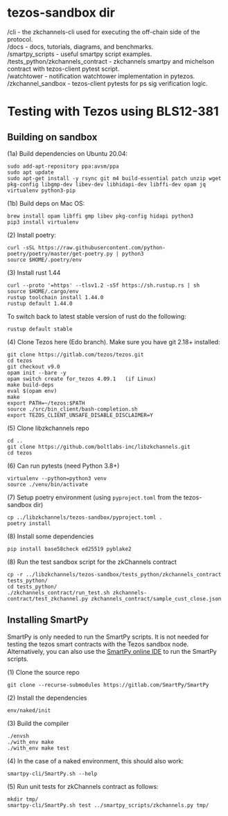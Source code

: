 # tezos-sandbox dir
/cli - the zkchannels-cli used for executing the off-chain side of the protocol.<br>
/docs - docs, tutorials, diagrams, and benchmarks.<br>
/smartpy_scripts - useful smartpy script examples.<br>
/tests_python/zkchannels_contract - zkchannels smartpy and michelson contract with tezos-client pytest script.<br>
/watchtower - notification watchtower implementation in pytezos.<br>
/zkchannel_sandbox - tezos-client pytests for ps sig verification logic.<br>


# Testing with Tezos using BLS12-381
## Building on sandbox

(1a) Build dependencies on Ubuntu 20.04:
	
    sudo add-apt-repository ppa:avsm/ppa
    sudo apt update
    sudo apt-get install -y rsync git m4 build-essential patch unzip wget pkg-config libgmp-dev libev-dev libhidapi-dev libffi-dev opam jq virtualenv python3-pip 
    
(1b) Build deps on Mac OS:

    brew install opam libffi gmp libev pkg-config hidapi python3
    pip3 install virtualenv

(2) Install poetry:
	
    curl -sSL https://raw.githubusercontent.com/python-poetry/poetry/master/get-poetry.py | python3
    source $HOME/.poetry/env

(3) Install rust 1.44
	
    curl --proto '=https' --tlsv1.2 -sSf https://sh.rustup.rs | sh
    source $HOME/.cargo/env
    rustup toolchain install 1.44.0
    rustup default 1.44.0

To switch back to latest stable version of rust do the following:

    rustup default stable
	
(4) Clone Tezos here (Edo branch). Make sure you have git 2.18+ installed:
    
    git clone https://gitlab.com/tezos/tezos.git
    cd tezos
    git checkout v9.0
    opam init --bare -y
    opam switch create for_tezos 4.09.1   (if Linux)
    make build-deps
    eval $(opam env)
    make
    export PATH=~/tezos:$PATH
    source ./src/bin_client/bash-completion.sh
    export TEZOS_CLIENT_UNSAFE_DISABLE_DISCLAIMER=Y

(5) Clone libzkchannels repo

    cd ..
    git clone https://github.com/boltlabs-inc/libzkchannels.git
    cd tezos

(6) Can run pytests (need Python 3.8+)
    
    virtualenv --python=python3 venv
    source ./venv/bin/activate
    
(7) Setup poetry environment (using `pyproject.toml` from the tezos-sandbox dir)

    cp ../libzkchannels/tezos-sandbox/pyproject.toml .
    poetry install 

(8) Install some dependencies

    pip install base58check ed25519 pyblake2

(8) Run the test sandbox script for the zkChannels contract

    cp -r ../libzkchannels/tezos-sandbox/tests_python/zkchannels_contract tests_python/
    cd tests_python/
    ./zkchannels_contract/run_test.sh zkchannels-contract/test_zkchannel.py zkchannels_contract/sample_cust_close.json 
## Installing SmartPy

SmartPy is only needed to run the SmartPy scripts. It is not needed for testing the tezos smart contracts with the Tezos sandbox node. Alternatively, you can also use the [SmartPy online IDE](https://smartpy.io/) to run the SmartPy scripts.

(1) Clone the source repo

    git clone --recurse-submodules https://gitlab.com/SmartPy/SmartPy

(2) Install the dependencies

    env/naked/init

(3) Build the compiler

    ./envsh
    ./with_env make
    ./with_env make test

(4) In the case of a naked environment, this should also work:

    smartpy-cli/SmartPy.sh --help

(5) Run unit tests for zkChannels contract as follows:

    mkdir tmp/
    smartpy-cli/SmartPy.sh test ../smartpy_scripts/zkchannels.py tmp/
